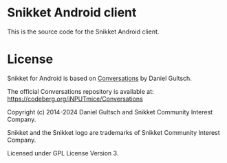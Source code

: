 # Snikket Android client

This is the source code for the Snikket Android client.

# License

Snikket for Android is based on [Conversations](https://conversations.im/) by Daniel Gultsch.

The official Conversations repository is available at: https://codeberg.org/iNPUTmice/Conversations

Copyright (c) 2014-2024 Daniel Gultsch and Snikket Community Interest Company.

Snikket and the Snikket logo are trademarks of Snikket Community Interest Company.

Licensed under GPL License Version 3.
